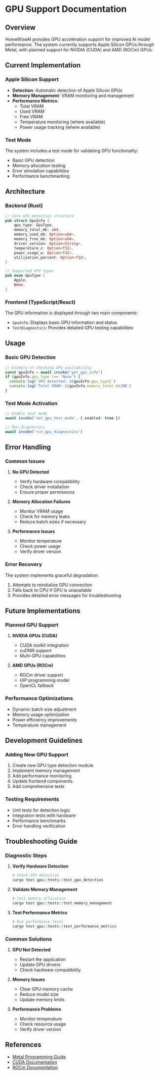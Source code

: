 # GPU Support Documentation

## Overview

HomeWiseAI provides GPU acceleration support for improved AI model performance. The system currently supports Apple Silicon GPUs through Metal, with planned support for NVIDIA (CUDA) and AMD (ROCm) GPUs.

## Current Implementation

### Apple Silicon Support

- **Detection**: Automatic detection of Apple Silicon GPUs
- **Memory Management**: VRAM monitoring and management
- **Performance Metrics**:
  - Total VRAM
  - Used VRAM
  - Free VRAM
  - Temperature monitoring (where available)
  - Power usage tracking (where available)

### Test Mode

The system includes a test mode for validating GPU functionality:

- Basic GPU detection
- Memory allocation testing
- Error simulation capabilities
- Performance benchmarking

## Architecture

### Backend (Rust)

```rust
// Core GPU detection structure
pub struct GpuInfo {
    gpu_type: GpuType,
    memory_total_mb: u64,
    memory_used_mb: Option<u64>,
    memory_free_mb: Option<u64>,
    driver_version: Option<String>,
    temperature_c: Option<f32>,
    power_usage_w: Option<f32>,
    utilization_percent: Option<f32>,
}

// Supported GPU types
pub enum GpuType {
    Apple,
    None,
}
```

### Frontend (TypeScript/React)

The GPU information is displayed through two main components:

- `GpuInfo`: Displays basic GPU information and status
- `TestDiagnostics`: Provides detailed GPU testing capabilities

## Usage

### Basic GPU Detection

```typescript
// Example of checking GPU availability
const gpuInfo = await invoke('get_gpu_info')
if (gpuInfo.gpu_type !== 'None') {
  console.log(`GPU detected: ${gpuInfo.gpu_type}`)
  console.log(`Total VRAM: ${gpuInfo.memory_total_mb}MB`)
}
```

### Test Mode Activation

```typescript
// Enable test mode
await invoke('set_gpu_test_mode', { enabled: true })

// Run diagnostics
await invoke('run_gpu_diagnostics')
```

## Error Handling

### Common Issues

1. **No GPU Detected**

   - Verify hardware compatibility
   - Check driver installation
   - Ensure proper permissions

2. **Memory Allocation Failures**

   - Monitor VRAM usage
   - Check for memory leaks
   - Reduce batch sizes if necessary

3. **Performance Issues**
   - Monitor temperature
   - Check power usage
   - Verify driver version

### Error Recovery

The system implements graceful degradation:

1. Attempts to reinitialize GPU connection
2. Falls back to CPU if GPU is unavailable
3. Provides detailed error messages for troubleshooting

## Future Implementations

### Planned GPU Support

1. **NVIDIA GPUs (CUDA)**

   - CUDA toolkit integration
   - cuDNN support
   - Multi-GPU capabilities

2. **AMD GPUs (ROCm)**
   - ROCm driver support
   - HIP programming model
   - OpenCL fallback

### Performance Optimizations

- Dynamic batch size adjustment
- Memory usage optimization
- Power efficiency improvements
- Temperature management

## Development Guidelines

### Adding New GPU Support

1. Create new GPU type detection module
2. Implement memory management
3. Add performance monitoring
4. Update frontend components
5. Add comprehensive tests

### Testing Requirements

- Unit tests for detection logic
- Integration tests with hardware
- Performance benchmarks
- Error handling verification

## Troubleshooting Guide

### Diagnostic Steps

1. **Verify Hardware Detection**

   ```bash
   # Check GPU detection
   cargo test gpu::tests::test_gpu_detection
   ```

2. **Validate Memory Management**

   ```bash
   # Test memory allocation
   cargo test gpu::tests::test_memory_management
   ```

3. **Test Performance Metrics**
   ```bash
   # Run performance tests
   cargo test gpu::tests::test_performance_metrics
   ```

### Common Solutions

1. **GPU Not Detected**

   - Restart the application
   - Update GPU drivers
   - Check hardware compatibility

2. **Memory Issues**

   - Clear GPU memory cache
   - Reduce model size
   - Update memory limits

3. **Performance Problems**
   - Monitor temperature
   - Check resource usage
   - Verify driver version

## References

- [Metal Programming Guide](https://developer.apple.com/metal/)
- [CUDA Documentation](https://docs.nvidia.com/cuda/)
- [ROCm Documentation](https://rocmdocs.amd.com/)
